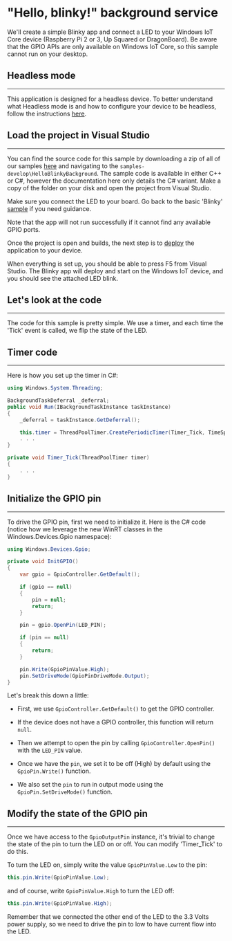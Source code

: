 # "Hello, blinky!" background service

We'll create a simple Blinky app and connect a LED to your Windows IoT Core device (Raspberry Pi 2 or 3, Up Squared or DragonBoard).  Be aware that the GPIO APIs are
only available on Windows IoT Core, so this sample cannot run on your desktop.

## Headless mode
___

This application is designed for a headless device.  To better understand what Headless mode is and how to configure your device to be headless, follow the instructions [here](/Docs/HeadlessMode).

## Load the project in Visual Studio
___

You can find the source code for this sample by downloading a zip of all of our samples [here](https://github.com/Microsoft/Windows-iotcore-samples/archive/master.zip) and navigating to the `samples-develop\HelloBlinkyBackground`.  The sample code is available in either C++ or C#, however the documentation here only details the C# variant. Make a copy of the folder on your disk and open the project from Visual Studio.

Make sure you connect the LED to your board. Go back to the basic 'Blinky' [sample](/Samples/helloblinky) if you need guidance.

Note that the app will not run successfully if it cannot find any available GPIO ports.

Once the project is open and builds, the next step is to [deploy](https://github.com/MicrosoftDocs/windows-iotcore-docs/blob/master/windows-iotcore/develop-your-app/AppDeployment.md) the application to your device.

When everything is set up, you should be able to press F5 from Visual Studio.  The Blinky app will deploy and start on the Windows IoT device, and you should see the attached LED blink.

## Let's look at the code
___
The code for this sample is pretty simple. We use a timer, and each time the 'Tick' event is called, we flip the state of the LED.


## Timer code
___
Here is how you set up the timer in C#:
``` C#
using Windows.System.Threading;

BackgroundTaskDeferral _deferral;
public void Run(IBackgroundTaskInstance taskInstance)
{
    _deferral = taskInstance.GetDeferral();

    this.timer = ThreadPoolTimer.CreatePeriodicTimer(Timer_Tick, TimeSpan.FromMilliseconds(500));
    . . .
}

private void Timer_Tick(ThreadPoolTimer timer)
{
    . . .
}
```


## Initialize the GPIO pin
___
To drive the GPIO pin, first we need to initialize it. Here is the C# code (notice how we leverage the new WinRT classes in the Windows.Devices.Gpio namespace):

``` C#
using Windows.Devices.Gpio;

private void InitGPIO()
{
    var gpio = GpioController.GetDefault();

    if (gpio == null)
    {
        pin = null;
        return;
    }

    pin = gpio.OpenPin(LED_PIN);

    if (pin == null)
    {
        return;
    }

    pin.Write(GpioPinValue.High);
    pin.SetDriveMode(GpioPinDriveMode.Output);
}
```

Let's break this down a little:

* First, we use `GpioController.GetDefault()` to get the GPIO controller.

* If the device does not have a GPIO controller, this function will return `null`.

* Then we attempt to open the pin by calling `GpioController.OpenPin()` with the `LED_PIN` value.

* Once we have the `pin`, we set it to be off (High) by default using the `GpioPin.Write()` function.

* We also set the `pin` to run in output mode using the `GpioPin.SetDriveMode()` function.


## Modify the state of the GPIO pin
___
Once we have access to the `GpioOutputPin` instance, it's trivial to change the state of the pin to turn the LED on or off.  You can modify 'Timer_Tick' to do this.

To turn the LED on, simply write the value `GpioPinValue.Low` to the pin:

``` C#
this.pin.Write(GpioPinValue.Low);
```

and of course, write `GpioPinValue.High` to turn the LED off:

``` C#
this.pin.Write(GpioPinValue.High);
```

Remember that we connected the other end of the LED to the 3.3 Volts power supply, so we need to drive the pin to low to have current flow into the LED.
